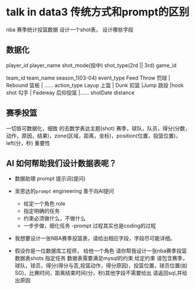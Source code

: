 # talk in data3  传统方式和prompt的区别

nba 赛季统计投篮数据 设计一个shot表， 设计哪些字段 

## 数据化
player_id player_name shot_mode(投中) shot_type(2rd || 3rd)  game_id 

team_id team_name season_1(03-04) 
event_type Feed Throw 罚球 | Rebound 篮板 | ......
action_type Layup 上篮 | Dunk 扣篮 |Jump 跳投 |hook shot 勾手 | Fadeway 后仰投篮 |......
shotDate
distance


## 赛季投篮

一切皆可数据化，细致 的去数学表达主题(shot) 
赛季，球队，队员，得分(分数，动作，原因，结果)，zone(区域，距离，坐标)，position(位置，投篮位置)，left(分，秒) 重要性


## AI 如何帮助我们设计数据表呢？
- 数据助理
  prompt 提示词(提问)
- 吴恩达的`prompt` engineering 善于向AI提问
  - 给定一个角色 role
  - 指定明确的任务
  - 约束必须做什么，不做什么
  - 一步步做，细化任务
  -prompt 过程其实也是coding的过程

- 我想要设计一张NBA赛季投篮表，请给出相应字段，字段尽可能详细。
- 假设你是一位数据库工程师，                 给他一个角色
  请你帮我设计一张nba赛季投篮数据表shots     指定任务
  数据表需要满足mysql的约束                 给定约束
  请包含赛季，球队，球员，得分(得分与否,投篮动作，得分原因)，投篮位置，球员位置(如SG)，比赛时间，距离结束时间(分，秒)其他字段不需要给出
  请返回sql,并给出原因


